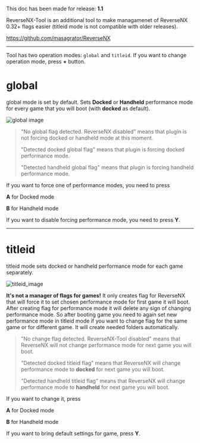This doc has been made for release: **1.1**

ReverseNX-Tool is an additional tool to make managamenet of ReverseNX 0.32+ flags easier (titleid mode is not compatible with older releases). 

https://github.com/masagrator/ReverseNX

-------------

Tool has two operation modes: `global` and `titleid`. If you want to change operation mode, press **+** button.

# global

global mode is set by default. Sets **Docked** or **Handheld** performance mode for every game that you will boot (with **docked** as default).

![global image](https://github.com/masagrator/ReverseNX-Tool/blob/master/docs/global.jpg?raw=true)

>"No global flag detected. ReverseNX disabled" means that plugin is not forcing docked or handheld mode at this moment.
>
>"Detected docked global flag" means that plugin is forcing docked performance mode.
>
>"Detected handheld global flag" means that plugin is forcing handheld performance mode.

If you want to force one of performance modes, you need to press

**A** for Docked mode

**B** for Handheld mode

If you want to disable forcing performance mode, you need to press **Y**.

-------------

# titleid

titleid mode sets docked or handheld performance mode for each game separately.

![titleid_image](https://github.com/masagrator/ReverseNX-Tool/blob/master/docs/titleid.jpg?raw=true)

**It's not a manager of flags for games!** It only creates flag for ReverseNX that will force it to set chosen performance mode for first game it will boot. After creating flag for performance mode it will delete any sign of changing performance mode. So after booting game you need to again set new performance mode in titleid mode if you want to change flag for the same game or for different game. It will create needed folders automatically.

>"No change flag detected. ReverseNX-Tool disabled" means that ReverseNX will not change performance mode for next game you will boot.
>
>"Detected docked titleid flag" means that ReverseNX will change performance mode to **docked** for next game you will boot.
>
>"Detected handheld titleid flag" means that ReverseNX will change performance mode to **handheld** for next game you will boot.

If you want to change it, press

**A** for Docked mode

**B** for Handheld mode

If you want to bring default settings for game, press **Y**.
